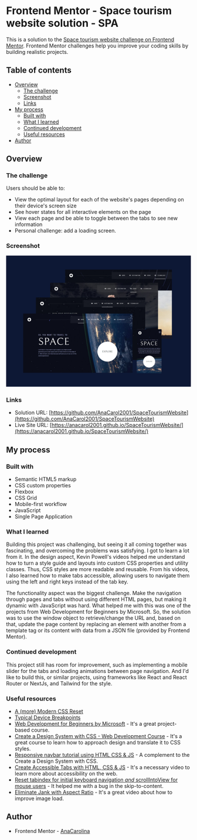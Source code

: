 # Frontend Mentor - Space tourism website solution - SPA

This is a solution to the [Space tourism website challenge on Frontend Mentor](https://www.frontendmentor.io/challenges/space-tourism-multipage-website-gRWj1URZ3). Frontend Mentor challenges help you improve your coding skills by building realistic projects.

## Table of contents

- [Overview](#overview)
  - [The challenge](#the-challenge)
  - [Screenshot](#screenshot)
  - [Links](#links)
- [My process](#my-process)
  - [Built with](#built-with)
  - [What I learned](#what-i-learned)
  - [Continued development](#continued-development)
  - [Useful resources](#useful-resources)
- [Author](#author)

## Overview

### The challenge

Users should be able to:

- View the optimal layout for each of the website's pages depending on their device's screen size
- See hover states for all interactive elements on the page
- View each page and be able to toggle between the tabs to see new information
- Personal challenge: add a loading screen.

### Screenshot

<img src="public/screenshot.png" alt="screenshot" width="700"/>

### Links

- Solution URL: [https://github.com/AnaCarol2001/SpaceTourismWebsite](https://github.com/AnaCarol2001/SpaceTourismWebsite)
- Live Site URL: [https://anacarol2001.github.io/SpaceTourismWebsite/](https://anacarol2001.github.io/SpaceTourismWebsite/)

## My process

### Built with

- Semantic HTML5 markup
- CSS custom properties
- Flexbox
- CSS Grid
- Mobile-first workflow
- JavaScript
- Single Page Application

### What I learned

Building this project was challenging, but seeing it all coming together was fascinating, and overcoming the problems was satisfying. I got to learn a lot from it. In the design aspect, Kevin Powell's videos helped me understand how to turn a style guide and layouts into custom CSS properties and utility classes. Thus, CSS styles are more readable and reusable. From his videos, I also learned how to make tabs accessible, allowing users to navigate them using the left and right keys instead of the tab key.

The functionality aspect was the biggest challenge. Make the navigation through pages and tabs without using different HTML pages, but making it dynamic with JavaScript was hard. What helped me with this was one of the projects from Web Development for Beginners by Microsoft. So, the solution was to use the window object to retrieve/change the URL and, based on that, update the page content by replacing an element with another from a template tag or its content with data from a JSON file (provided by Frontend Mentor).

### Continued development

This project still has room for improvement, such as implementing a mobile slider for the tabs and loading animations between page navigation. And I'd like to build this, or similar projects, using frameworks like React and React Router or NextJs, and Tailwind for the style.

### Useful resources

- [A (more) Modern CSS Reset](https://andy-bell.co.uk/a-more-modern-css-reset/)
- [Typical Device Breakpoints](https://www.w3schools.com/howto/howto_css_media_query_breakpoints.asp)
- [Web Development for Beginners by Microsoft](https://github.com/microsoft/Web-Dev-For-Beginners) - It's a great project-based course.
- [Create a Design System with CSS - Web Development Course](https://youtu.be/lRaL-8qZ0mM?si=rvT_cV8RazYcndTv) - It's a great course to learn how to approach design and translate it to CSS styles.
- [Responsive navbar tutorial using HTML CSS & JS](https://youtu.be/HbBMp6yUXO0?si=yUO4wXRsQ8tuvbkK) - A complement to the Create a Design System with CSS.
- [Create Accessible Tabs with HTML, CSS & JS](https://youtu.be/fI9VM5zzpu8?si=17Q90d1hg1MFGewa) - It's a necessary video to learn more about accessibility on the web.
- [Reset tabindex for initial keyboard navigation _and_ scrollIntoView for mouse users](https://stackoverflow.com/questions/77223568/reset-tabindex-for-initial-keyboard-navigation-and-scrollintoview-for-mouse-us) - It helped me with a bug in the skip-to-content.
- [Eliminate Jank with Aspect Ratio](https://youtu.be/4-d_SoCHeWE?si=AWzvhY3dQL2T3Sky) - It's a great video about how to improve image load.

## Author

- Frontend Mentor - [AnaCarolina](https://www.frontendmentor.io/profile/AnaCarol2001)
